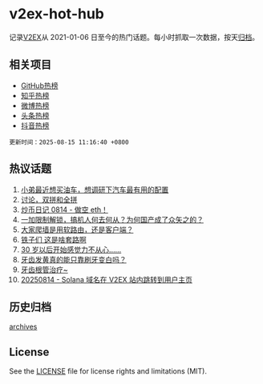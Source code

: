 # v2ex-hot-hub

 记录[V2EX](https://www.v2ex.com/)从 2021-01-06 日至今的热门话题。每小时抓取一次数据，按天[归档](archives)。
 
 ## 相关项目

- [GitHub热榜](https://github.com/lonnyzhang423/github-hot-hub)
- [知乎热榜](https://github.com/lonnyzhang423/zhihu-hot-hub)
- [微博热榜](https://github.com/lonnyzhang423/weibo-hot-hub)
- [头条热榜](https://github.com/lonnyzhang423/toutiao-hot-hub)
- [抖音热榜](https://github.com/lonnyzhang423/douyin-hot-hub)


 `更新时间：2025-08-15 11:16:40 +0800`

## 热议话题

1. [小弟最近想买油车，想调研下汽车最有用的配置](https://www.v2ex.com/t/1152342)
1. [讨论，双拼和全拼](https://www.v2ex.com/t/1152517)
1. [炒币日记 0814 - 做空 eth！](https://www.v2ex.com/t/1152315)
1. [一加限制解锁，搞机人何去何从？为何国产成了众矢之的？](https://www.v2ex.com/t/1152508)
1. [大家爬墙是用软路由，还是客户端？](https://www.v2ex.com/t/1152540)
1. [铁子们 这是啥套路啊](https://www.v2ex.com/t/1152375)
1. [30 岁以后开始感觉力不从心……](https://www.v2ex.com/t/1152527)
1. [牙齿发黄真的能只靠刷牙变白吗？](https://www.v2ex.com/t/1152304)
1. [牙齿根管治疗~](https://www.v2ex.com/t/1152362)
1. [20250814 - Solana 域名在 V2EX 站内跳转到用户主页](https://www.v2ex.com/t/1152423)

## 历史归档

[archives](archives)

## License

See the [LICENSE](LICENSE) file for license rights and limitations (MIT).
